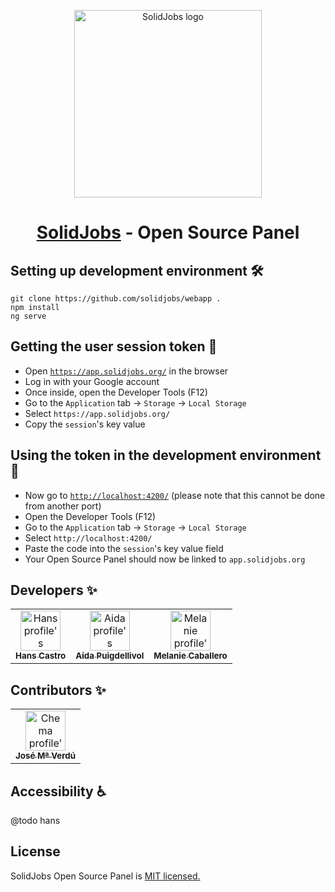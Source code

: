 <p align="center">
  <a href="https://solidjobs.org/">
    <img
      src="https://i.imgur.com/8UGkLzT.png"
      alt="SolidJobs logo" width="300" />
  </a>
</p>
<h1 align="center"><a href="https://solidjobs.org/">SolidJobs</a> - Open Source Panel</h1>

## Setting up development environment 🛠

```
git clone https://github.com/solidjobs/webapp .
npm install
ng serve
```

## Getting the user session token 🔐

* Open [`https://app.solidjobs.org/`](https://app.solidjobs.org/) in the browser
* Log in with your Google account
* Once inside, open the Developer Tools (F12)
* Go to the `Application` tab → `Storage` → `Local Storage`
* Select `https://app.solidjobs.org/`
* Copy the `session`'s key value


## Using the token in the development environment 🧪

* Now go to [`http://localhost:4200/`](http://localhost:4200/)
    (please note that this cannot be done from another port)
* Open the Developer Tools (F12)
* Go to the `Application` tab → `Storage` → `Local Storage`
* Select `http://localhost:4200/`
* Paste the code into the `session`'s key value field
* Your Open Source Panel should now be linked to `app.solidjobs.org`

## Developers ✨

<table>
  <tr>
    <td align="center">
      <a href="https://github.com/hanschrome">
        <img alt="Hans profile's picture, short black hair" src="https://avatars0.githubusercontent.com/u/6317267?s=460&u=91598bd48b061718bb37e6412001e9465febc8a9&v=4" width="64px;"/>
            <br /><sub><b>Hans Castro</b></sub></a><br /></td>
    <td align="center">
      <a href="https://twitter.com/AidaTrazos">
        <img alt="Aida profile's picture, she has black and blue long hair" 
          src="https://pbs.twimg.com/profile_images/1347212619262947331/_Gv_AZ4D_400x400.jpg" width="64px;"/>
            <br /><sub><b>Aida Puigdellivol</b></sub></a><br /></td>
    <td align="center">
      <a href="https://github.com/mel-caballero">
        <img alt="Melanie profile's picture, medium long black hair. " src="https://avatars2.githubusercontent.com/u/24940188?s=460&u=e9c5de20d5101cc0e709ed04acdabc309f15a06f&v=4" width="64px;"/>
            <br /><sub><b>Melanie Caballero</b></sub></a><br /></td>
</table>

## Contributors ✨

<table>
  <tr>
    <td align="center">
      <a href="https://github.com/madeinchema">
        <img alt="Chema profile's picture, short black hair." src="https://avatars3.githubusercontent.com/u/26657998?s=460&u=dc589b8d7d0db1f26d1a1e4e3fbb39c1b096ebec&v=4" width="64px;" alt=""/>
          <br /><sub><b>José Mª Verdú</b></sub></a><br /></td>
  </tr>
</table>

## Accessibility ♿

@todo hans

## License

SolidJobs Open Source Panel is [MIT licensed.](https://opensource.org/licenses/MIT)

